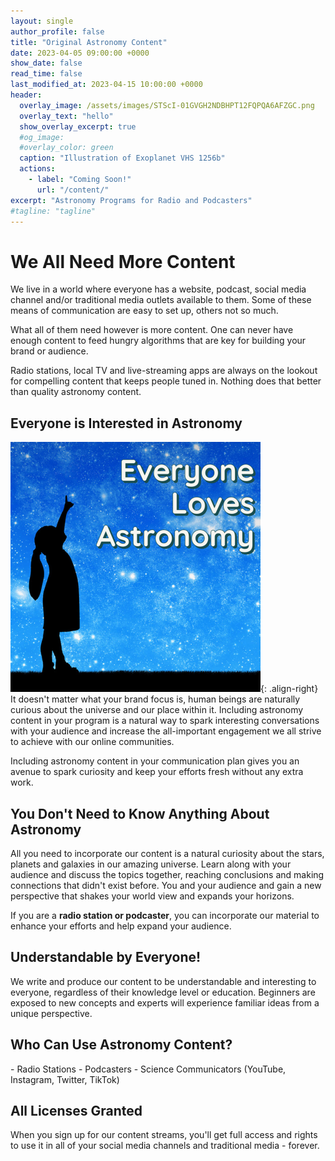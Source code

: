 ```yaml
---
layout: single
author_profile: false
title: "Original Astronomy Content"
date: 2023-04-05 09:00:00 +0000
show_date: false
read_time: false
last_modified_at: 2023-04-15 10:00:00 +0000
header:
  overlay_image: /assets/images/STScI-01GVGH2NDBHPT12FQPQA6AFZGC.png
  overlay_text: "hello"
  show_overlay_excerpt: true
  #og_image:
  #overlay_color: green
  caption: "Illustration of Exoplanet VHS 1256b"
  actions:
    - label: "Coming Soon!"
      url: "/content/"
excerpt: "Astronomy Programs for Radio and Podcasters"
#tagline: "tagline"
---
```


<h1>We All Need More Content</h1>

We live in a world where everyone has a website, podcast, social media channel and/or traditional media outlets available to them.  Some of these means of communication are easy to set up, others not so much.

What all of them need however is more content.  One can never have enough content to feed hungry algorithms that are key for building your brand or audience.

Radio stations, local TV and live-streaming apps are always on the lookout for compelling content that keeps people tuned in.  Nothing does that better than quality astronomy content.

<h2>Everyone is Interested in Astronomy</h2>


![An image](/assets/images/content/everyone-loves-astronomy.png){: .align-right} It doesn't matter what your brand focus is, human beings are naturally curious about the universe and our place within it.  Including astronomy content in your program is a natural way to spark interesting conversations with your audience and increase the all-important engagement we all strive to achieve with our online communities. 

Including astronomy content in your communication plan gives you an avenue to spark curiosity and keep your efforts fresh without any extra work. 

<h2>You Don't Need to Know Anything About Astronomy</h2>

All you need to incorporate our content is a natural curiosity about the stars, planets and galaxies in our amazing universe.  Learn along with your audience and discuss the topics together, reaching conclusions and making connections that didn't exist before.  You and your audience and gain a new perspective that shakes your world view and expands your horizons.

If you are a **radio station or podcaster**, you can incorporate our material to enhance your efforts and help expand your audience.

<h2>Understandable by Everyone!</h2>

We write and produce our content to be understandable and interesting to everyone, regardless of their knowledge level or education.  Beginners are exposed to new concepts and experts will experience familiar ideas from a unique perspective.

<h2>Who Can Use Astronomy Content?</h2>
- Radio Stations
- Podcasters
- Science Communicators (YouTube, Instagram, Twitter, TikTok)

<h2>All Licenses Granted</h2>

When you sign up for our content streams, you'll get full access and rights to use it in all of your social media channels and traditional media - forever.

